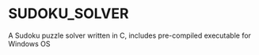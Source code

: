 # SUDOKU_SOLVER
A Sudoku puzzle solver written in C, includes pre-compiled executable for Windows OS
